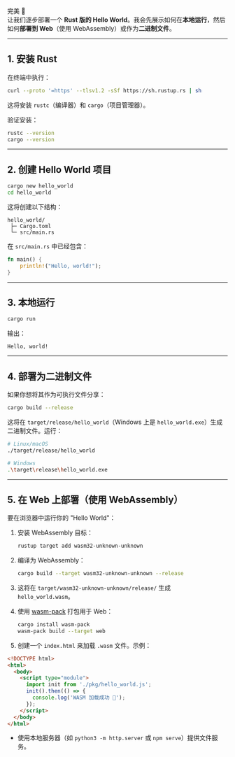 完美 🚀  
让我们逐步部署一个 **Rust 版的 Hello World**。我会先展示如何在**本地运行**，然后如何**部署到 Web**（使用 WebAssembly）或作为**二进制文件**。

---

## 1. 安装 Rust

在终端中执行：

```bash
curl --proto '=https' --tlsv1.2 -sSf https://sh.rustup.rs | sh
```

这将安装 `rustc`（编译器）和 `cargo`（项目管理器）。

验证安装：

```bash
rustc --version
cargo --version
```

---

## 2. 创建 Hello World 项目

```bash
cargo new hello_world
cd hello_world
```

这将创建以下结构：

```
hello_world/
 ├─ Cargo.toml
 └─ src/main.rs
```

在 `src/main.rs` 中已经包含：

```rust
fn main() {
    println!("Hello, world!");
}
```

---

## 3. 本地运行

```bash
cargo run
```

输出：

```
Hello, world!
```

---

## 4. 部署为二进制文件

如果你想将其作为可执行文件分享：

```bash
cargo build --release
```

这将在 `target/release/hello_world`（Windows 上是 `hello_world.exe`）生成二进制文件。运行：

```bash
# Linux/macOS
./target/release/hello_world

# Windows
.\target\release\hello_world.exe
```

---

## 5. 在 Web 上部署（使用 WebAssembly）

要在浏览器中运行你的 "Hello World"：

1. 安装 WebAssembly 目标：

   ```bash
   rustup target add wasm32-unknown-unknown
   ```

2. 编译为 WebAssembly：

   ```bash
   cargo build --target wasm32-unknown-unknown --release
   ```

3. 这将在 `target/wasm32-unknown-unknown/release/` 生成 `hello_world.wasm`。

4. 使用 [wasm-pack](https://rustwasm.github.io/wasm-pack/) 打包用于 Web：

   ```bash
   cargo install wasm-pack
   wasm-pack build --target web
   ```

5. 创建一个 `index.html` 来加载 `.wasm` 文件。示例：

```html
<!DOCTYPE html>
<html>
  <body>
    <script type="module">
      import init from './pkg/hello_world.js';
      init().then(() => {
        console.log('WASM 加载成功 🚀');
      });
    </script>
  </body>
</html>
```

- 使用本地服务器（如 `python3 -m http.server` 或 `npm serve`）提供文件服务。
